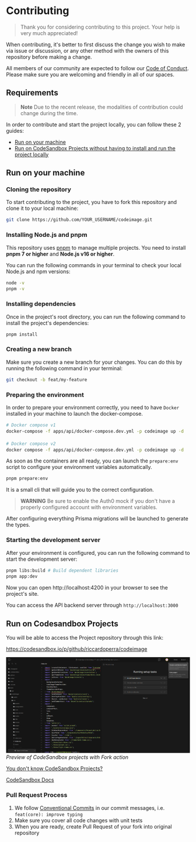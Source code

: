 # Contributing

> Thank you for considering contributing to this project. Your help is very much appreciated!

When contributing, it's better to first discuss the change you wish to make via issue or discussion, or any other method
with the owners of this repository before making a change.

All members of our community are expected to follow our [Code of Conduct](CODE_OF_CONDUCT.md). Please make sure you are
welcoming and friendly in all of our spaces.

## Requirements

> **Note** Due to the recent release, the modalities of contribution could change during the time.

In order to contribute and start the project locally, you can follow these 2 guides:

- [Run on your machine](#run-on-your-machine)
- [Run on CodeSandbox Projects without having to install and run the project locally](#run-on-codesandbox-projects)

## Run on your machine

### Cloning the repository

To start contributing to the project, you have to fork this repository and clone it to your local machine:

```bash
git clone https://github.com/YOUR_USERNAME/codeimage.git
```

### Installing Node.js and pnpm

This repository uses [pnpm](https://pnpm.io/it/) to manage multiple projects. You need to install **pnpm 7 or higher**
and **Node.js v16 or higher**.

You can run the following commands in your terminal to check your local Node.js and npm versions:

```bash
node -v
pnpm -v
```

### Installing dependencies

Once in the project's root directory, you can run the following command to install the project's dependencies:

```bash
pnpm install
```

### Creating a new branch

Make sure you create a new branch for your changes. You can do this by running the following command in your terminal:

```bash
git checkout -b feat/my-feature
```

### Preparing the environment

In order to prepare your environment correctly, you need to have `Docker` installed in your machine to launch the
docker-compose.

```bash
# Docker compose v1
docker-compose -f apps/api/docker-compose.dev.yml -p codeimage up -d

# Docker compose v2
docker compose -f apps/api/docker-compose.dev.yml -p codeimage up -d
```

As soon as the containers are all ready, you can launch the `prepare:env` script to configure your environment variables automatically.

```bash
pnpm prepare:env
```

It is a small cli that will guide you to the correct configuration.

> **WARNING** Be sure to enable the Auth0 mock if you don't have a properly configured account with environment variables.

After configuring everything Prisma migrations will be launched to generate the types.

### Starting the development server

After your environment is configured, you can run the following command to start the development server:

```bash
pnpm libs:build # Build dependent libraries
pnpm app:dev
```

Now you can open http://localhost:4200 in your browser to see the project's site.

You can access the API backend server through `http://localhost:3000`

## Run on Codesandbox Projects

You will be able to access the Project repository through this link:

https://codesandbox.io/p/github/riccardoperra/codeimage

![img.png](assets/codesandbox_fork.png)
*Preview of CodeSandbox projects with Fork action*

[You don't know CodeSandbox Projects?](https://codesandbox.io/post/announcing-codesandbox-projects)

[CodeSandbox Docs](https://codesandbox.io/docs/projects/learn/introduction/overview)

### Pull Request Process

1. We follow [Conventional Commits](https://www.conventionalcommits.org/en/v1.0.0-beta.4/) in our commit messages, i.e.
   `feat(core): improve typing`
2. Make sure you cover all code changes with unit tests
3. When you are ready, create Pull Request of your fork into original repository
